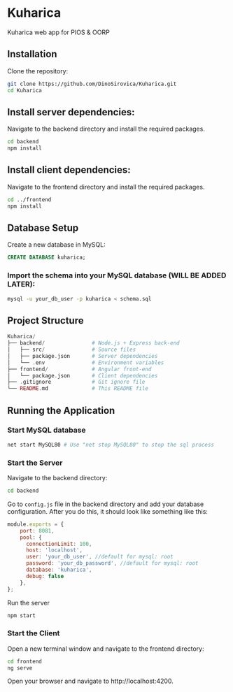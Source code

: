 # Kuharica
Kuharica web app for PIOS &amp; OORP

## Installation

Clone the repository:
```bash
git clone https://github.com/DinoSirovica/Kuharica.git
cd Kuharica
```

## Install server dependencies:
Navigate to the backend directory and install the required packages.

```bash
cd backend
npm install
```

## Install client dependencies:
Navigate to the frontend directory and install the required packages.
```bash
cd ../frontend
npm install
```

## Database Setup

Create a new database in MySQL:

```sql
CREATE DATABASE kuharica;
```

### Import the schema into your MySQL database (WILL BE ADDED LATER):
```bash
mysql -u your_db_user -p kuharica < schema.sql
```

## Project Structure
```php
Kuharica/
├── backend/               # Node.js + Express back-end
│   ├── src/               # Source files
│   ├── package.json       # Server dependencies
│   └── .env               # Environment variables
├── frontend/              # Angular front-end
│   └── package.json       # Client dependencies
├── .gitignore             # Git ignore file
└── README.md              # This README file
```
## Running the Application
### Start MySQL database
```bash
net start MySQL80 # Use "net stop MySQL80" to stop the sql process
```

### Start the Server
Navigate to the backend directory:
```bash
cd backend
```

Go to `config.js` file in the backend directory and add your database configuration. After you do this, it should look like something like this:
```js
module.exports = {
    port: 8081,
    pool: {
      connectionLimit: 100,
      host: 'localhost',
      user: 'your_db_user', //default for mysql: root
      password: 'your_db_password', //default for mysql: root
      database: 'kuharica', 
      debug: false
    },
};
```

Run the server
```bash
npm start
```
### Start the Client

Open a new terminal window and navigate to the frontend directory:

```bash
cd frontend
ng serve
```

Open your browser and navigate to http://localhost:4200. 
